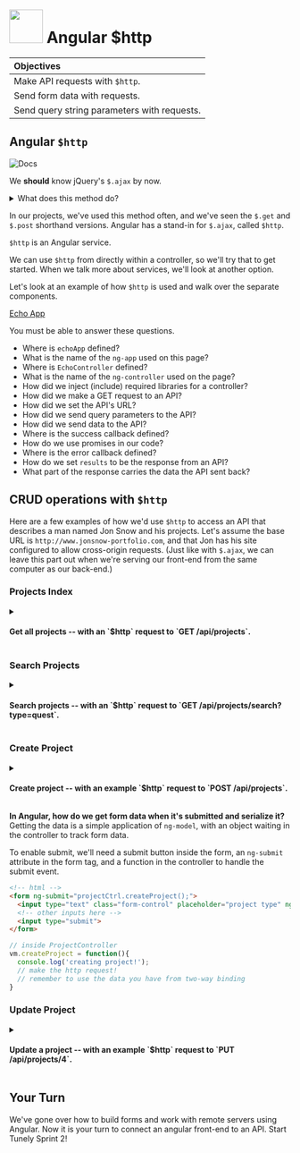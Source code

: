 # <img src="https://cloud.githubusercontent.com/assets/7833470/10899314/63829980-8188-11e5-8cdd-4ded5bcb6e36.png" height="60"> Angular $http

| Objectives |
| :--- |
| Make API requests with `$http`. |
| Send form data with requests. |
| Send query string parameters with requests. |

## Angular `$http`

![Docs](https://cloud.githubusercontent.com/assets/1329385/12429176/b05c7eea-be9d-11e5-8da4-18b968e8cd72.gif)

We **should** know jQuery's `$.ajax` by now.

<details>
  <summary>What does this method do?</summary>

  It makes HTTP calls asynchronously from our browser and allows us to request information over HTTP without interrupting the front-end or causing page reloads.
</details>

In our projects, we've used this method often, and we've seen the `$.get` and `$.post` shorthand versions. Angular has a stand-in for `$.ajax`, called `$http`.

`$http` is an Angular service.


We can use `$http` from directly within a controller, so we'll try that to get started. When we talk more about services, we'll look at another option.

Let's look at an example of how `$http` is used and walk over the separate components.

[Echo App](https://jsfiddle.net/9L7wae3g/)

You must be able to answer these questions.

* Where is `echoApp` defined?
* What is the name of the `ng-app` used on this page?
* Where is `EchoController` defined?
* What is the name of the `ng-controller` used on the page?
* How did we inject (include) required libraries for a controller?
* How did we make a GET request to an API?
* How did we set the API's URL?
* How did we send query parameters to the API?
* How did we send data to the API?
* Where is the success callback defined?
* How do we use promises in our code?
* Where is the error callback defined?
* How do we set `results` to be the response from an API?
* What part of the response carries the data the API sent back?

## CRUD operations with `$http`


Here are a few examples of how we'd use `$http` to access an API that describes a man named Jon Snow and his projects. Let's assume the base URL is `http://www.jonsnow-portfolio.com`, and that Jon has his site configured to allow cross-origin requests. (Just like with `$.ajax`, we can leave this part out when we're serving our front-end from the same computer as our back-end.)

### Projects Index

<details>
  <summary><h4>Get all projects -- with an `$http` request to `GET /api/projects`.</h4></summary>
  ```js
  $http({
    method: 'GET',
    url: baseUrl + '/api/projects'
  }).then(function successCallback(response) {
    console.log('response for all projects:', response);
  }, function errorCallback(error) {
    console.log('There was an error getting the data', error);
  });
  ```

  ... and a sample response:
  <details><summary>click to see full response</summary>
  ```js
  {
    "data": [
       {
          _id: 2,
          name: 'Defeat the wildlings',
          type: 'quest',
          opponents: [ 'Mance Rayder', 'Lord of Bones'],
          status: 'resolved'
       },
       {
          _id: 3,
          name: 'Save the wildlings',
          type: 'campaign',
          opponents: ['the Night Watch', 'the Others'],
          status: 'pending'
       }
    ],
    "status": 200,
    "config": {
      "method": "GET",
      "transformRequest": [
        null
      ],
      "transformResponse": [
        null
      ],
      "url": "http://www.jonsnow-portfolio.com/api/projects",
      "headers": {
        "Accept": "application/json, text/plain, */*"
      }
    },
    "statusText": "OK"
  }
  ```  
  </details>

</details>



### Search Projects

<details>
  <summary><h4>Search projects -- with an `$http` request to `GET /api/projects/search?type=quest`.</h4></summary>
  ```js
  $http({
    method: 'GET',
    url: baseUrl + '/api/projects',
    params: {
      type: "quest"
    },
  }).then(function successCallback(response) {
    console.log('response for "quest" project search:', response);
  }, function errorCallback(error) {
    console.log('There was an error getting the data', error);
  });
  ```

  ... and a sample response:
  <details><summary>click to see full response</summary>
  ```js
  {
    "data": [
       {
          _id: 2,
          name: 'Defeat the wildlings',
          type: 'quest',
          opponents: [ 'Mance Rayder', 'Lord of Bones'],
          status: 'resolved'
       }
    ],
    "status": 200,
    "config": {
      "method": "GET",
      "transformRequest": [
        null
      ],
      "transformResponse": [
        null
      ],
      "params": {
        "type": "quest"
      },
      "url": "http://www.jonsnow-portfolio.com/api/projects/search",
      "headers": {
        "Accept": "application/json, text/plain, */*"
      }
    },
    "statusText": "OK"
  }
  ```  
  </details>

</details>



### Create Project

<details>
  <summary><h4>Create project -- with an example `$http` request to `POST /api/projects`.</h4></summary>
  ```js
  $http({
    method: 'POST',
    url: baseUrl + '/api/projects',
    data: {
      name: 'Mentor new members of the Night\'s Watch',
      type: 'volunteering',
      opponents: [ ],
      status: 'ongoing'
    },
  }).then(function successCallback(response) {
    console.log('response for create project:', response);
  }, function errorCallback(error) {
    console.log('There was an error getting the data', error);
  });
  ```

  ... and a sample response:
  <details><summary>click to see full response</summary>
  ```js
  {
    "data": {
      _id: 4,
      name: "Mentor new members of the Night's Watch",
      type: "volunteering",
      opponents: [ ],
      status: "ongoing"
    },
    "status": 200,
    "config": {
      "method": "POST",
      "transformRequest": [
        null
      ],
      "transformResponse": [
        null
      ],
      "data": {
        name: "Mentor new members of the Night's Watch",
        type: "volunteering",
        opponents: [ ],
        status: "ongoing"
      },
      "url": "http://www.jonsnow-portfolio.com/api/projects",
      "headers": {
        "Accept": "application/json, text/plain, */*"
      }
    },
    "statusText": "OK"
  }
  ```  
  </details>

</details>

**In Angular, how do we get form data when it's submitted and serialize it?**  Getting the data is a simple application of `ng-model`, with an object waiting in the controller to track form data.

To enable submit, we'll need a submit button inside the form, an `ng-submit` attribute in the form tag, and a function in the controller to handle the submit event.

```html
<!-- html -->
<form ng-submit="projectCtrl.createProject();">
  <input type="text" class="form-control" placeholder="project type" ng-model="projectCtrl.newProject.type"></textarea>
  <!-- other inputs here -->
  <input type="submit">
</form>
```

```js
// inside ProjectController
vm.createProject = function(){
  console.log('creating project!');
  // make the http request!
  // remember to use the data you have from two-way binding
}
```


### Update Project

<details>
  <summary><h4>Update a project -- with an example `$http` request to `PUT /api/projects/4`.</h4></summary>
  ```js
  $http({
    method: 'PUT',
    url: baseUrl + '/api/projects/4',
    data: {
      name: 'Mentor new members of the Night\'s Watch',
      type: 'volunteering',
      // new opponents
      opponents: [ 'criminal backgrounds', 'lack of trust' ],
      status: 'ongoing'
    },
  }).then(function successCallback(response) {
    console.log('response for update project:', response);
  }, function errorCallback(error) {
    console.log('There was an error', error);
  });
  ```

  ... and a sample response:
  <details><summary>click to see full response</summary>
  ```js
  {
    "data": {
      _id: 4,
      name: "Mentor new members of the Night's Watch",
      type: "volunteering",
      opponents: [ "criminal backgrounds", "lack of trust" ],
      status: "ongoing"
    },
    "status": 200,
    "config": {
      "method": "PUT",
      "transformRequest": [
        null
      ],
      "transformResponse": [
        null
      ],
      "data": {
        name: "Mentor new members of the Night's Watch",
        type: "volunteering",
        opponents: [ "criminal backgrounds", "lack of trust" ],
        status: "ongoing"
      },
      "url": "http://www.jonsnow-portfolio.com/api/projects/4",
      "headers": {
        "Accept": "application/json, text/plain, */*"
      }
    },
    "statusText": "OK"
  }
  ```  
  </details>

</details>

## Your Turn

We've gone over how to build forms and work with remote servers using Angular. Now it is your turn to connect an angular front-end to an API.  Start Tunely Sprint 2!
